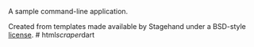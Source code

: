 A sample command-line application.

Created from templates made available by Stagehand under a BSD-style
[license](https://github.com/dart-lang/stagehand/blob/master/LICENSE).
#   h t m l _ s c r a p e r _ d a r t  
 